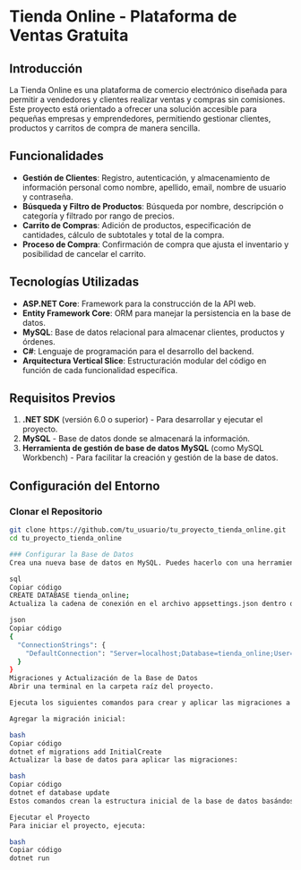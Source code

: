 # Tienda Online - Plataforma de Ventas Gratuita

## Introducción

La Tienda Online es una plataforma de comercio electrónico diseñada para permitir a vendedores y clientes realizar ventas y compras sin comisiones. Este proyecto está orientado a ofrecer una solución accesible para pequeñas empresas y emprendedores, permitiendo gestionar clientes, productos y carritos de compra de manera sencilla.

## Funcionalidades

- **Gestión de Clientes**: Registro, autenticación, y almacenamiento de información personal como nombre, apellido, email, nombre de usuario y contraseña.
- **Búsqueda y Filtro de Productos**: Búsqueda por nombre, descripción o categoría y filtrado por rango de precios.
- **Carrito de Compras**: Adición de productos, especificación de cantidades, cálculo de subtotales y total de la compra.
- **Proceso de Compra**: Confirmación de compra que ajusta el inventario y posibilidad de cancelar el carrito.

## Tecnologías Utilizadas

- **ASP.NET Core**: Framework para la construcción de la API web.
- **Entity Framework Core**: ORM para manejar la persistencia en la base de datos.
- **MySQL**: Base de datos relacional para almacenar clientes, productos y órdenes.
- **C#**: Lenguaje de programación para el desarrollo del backend.
- **Arquitectura Vertical Slice**: Estructuración modular del código en función de cada funcionalidad específica.

## Requisitos Previos

1. **.NET SDK** (versión 6.0 o superior) - Para desarrollar y ejecutar el proyecto.
2. **MySQL** - Base de datos donde se almacenará la información.
3. **Herramienta de gestión de base de datos MySQL** (como MySQL Workbench) - Para facilitar la creación y gestión de la base de datos.

## Configuración del Entorno

### Clonar el Repositorio

```bash
git clone https://github.com/tu_usuario/tu_proyecto_tienda_online.git
cd tu_proyecto_tienda_online

### Configurar la Base de Datos
Crea una nueva base de datos en MySQL. Puedes hacerlo con una herramienta como MySQL Workbench o directamente desde la consola de MySQL:

sql
Copiar código
CREATE DATABASE tienda_online;
Actualiza la cadena de conexión en el archivo appsettings.json dentro de tu proyecto. Asegúrate de colocar los valores correctos de tu servidor y credenciales de base de datos:

json
Copiar código
{
  "ConnectionStrings": {
    "DefaultConnection": "Server=localhost;Database=tienda_online;User=root;Password=tu_contraseña;"
  }
}
Migraciones y Actualización de la Base de Datos
Abrir una terminal en la carpeta raíz del proyecto.

Ejecuta los siguientes comandos para crear y aplicar las migraciones a la base de datos. Esto generará las tablas y relaciones necesarias:

Agregar la migración inicial:

bash
Copiar código
dotnet ef migrations add InitialCreate
Actualizar la base de datos para aplicar las migraciones:

bash
Copiar código
dotnet ef database update
Estos comandos crean la estructura inicial de la base de datos basándose en las clases definidas en el proyecto.

Ejecutar el Proyecto
Para iniciar el proyecto, ejecuta:

bash
Copiar código
dotnet run
